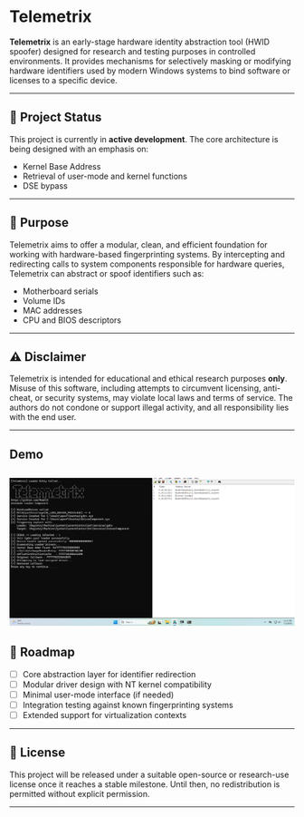 # Telemetrix

**Telemetrix** is an early-stage hardware identity abstraction tool (HWID spoofer) designed for research and testing purposes in controlled environments. It provides mechanisms for selectively masking or modifying hardware identifiers used by modern Windows systems to bind software or licenses to a specific device.

---

## 🚧 Project Status

This project is currently in **active development**. The core architecture is being designed with an emphasis on:

- Kernel Base Address
- Retrieval of user-mode and kernel functions
- DSE bypass

---

## 🎯 Purpose

Telemetrix aims to offer a modular, clean, and efficient foundation for working with hardware-based fingerprinting systems. By intercepting and redirecting calls to system components responsible for hardware queries, Telemetrix can abstract or spoof identifiers such as:

- Motherboard serials
- Volume IDs
- MAC addresses
- CPU and BIOS descriptors


---

## ⚠️ Disclaimer

Telemetrix is intended for educational and ethical research purposes **only**. Misuse of this software, including attempts to circumvent licensing, anti-cheat, or security systems, may violate local laws and terms of service. The authors do not condone or support illegal activity, and all responsibility lies with the end user.

---

## Demo

![Telemetrix](e.png)
---
## 📌 Roadmap

- [ ] Core abstraction layer for identifier redirection
- [ ] Modular driver design with NT kernel compatibility
- [ ] Minimal user-mode interface (if needed)
- [ ] Integration testing against known fingerprinting systems
- [ ] Extended support for virtualization contexts

---

## 📂 License

This project will be released under a suitable open-source or research-use license once it reaches a stable milestone. Until then, no redistribution is permitted without explicit permission.

---

